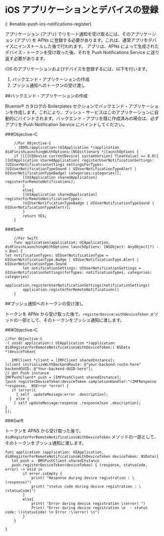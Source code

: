 # iOS アプリケーションとデバイスの登録
{: #enable-push-ios-notifications-register}


アプリケーション (アプリ) でリモート通知を受け取るには、そのアプリケーション (アプリ) を APNs に登録する必要があります。これは、通常アプリをデバイスにインストールした後で行われます。
アプリは、APNs によって生成されたデバイス・トークンを受け取った後、それを Push Notifications Service に送り返す必要があります。


iOS のアプリケーションおよびデバイスを登録するには、以下を行います。

1. バックエンド・アプリケーションの作成
2. プッシュ通知へのトークンの受け渡し


##バックエンド・アプリケーションの作成

Bluemix® カタログの Boilerplates セクションでバックエンド・アプリケーションを作成します。これにより、プッシュ・サービスはこのアプリケーションに自動的にバインドされます。バックエンド・アプリを既に作成済みの場合は、必ずアプリを Push Notification Service にバインドしてください。


###Objective-C

```
	//For Objective-C
	- (BOOL)application:(UIApplication *)application didFinishLaunchingWithOptions:(NSDictionary *)launchOptions {
	if ([[[UIDevice currentDevice] systemVersion] floatValue] >= 8.0){
[[UIApplication sharedApplication] registerUserNotificationSettings:[UIUserNotificationSettings settingsForTypes:(UIUserNotificationTypeSound | UIUserNotificationTypeAlert | UIUserNotificationTypeBadge) categories:categories]];
	    [[UIApplication sharedApplication] registerForRemoteNotifications];
	    }
	    else{
	    [[UIApplication sharedApplication] registerForRemoteNotificationTypes:
	    (UIUserNotificationTypeBadge | UIUserNotificationTypeSound | UIUserNotificationTypeAlert)];
	    }
	    return YES;
	}
```

###Swift

```
	//For Swift
	func application(application: UIApplication, didFinishLaunchingWithOptions launchOptions: [NSObject: AnyObject]?) -> Bool {
let notificationTypes: UIUserNotificationType = UIUserNotificationType.Badge | UIUserNotificationType.Alert | UIUserNotificationType.Sound
		let notificationSettings: UIUserNotificationSettings = UIUserNotificationSettings(forTypes: notificationTypes, categories: categories)
		application.registerUserNotificationSettings(notificationSettings)
		application.registerForRemoteNotifications()
	}
```

##プッシュ通知へのトークンの受け渡し

トークンを APNs から受け取った後で、`registerDevice:withDeviceToken` メソッドの一部として、そのトークンをプッシュ通知に渡します。

###Objective-C

```
//For Objective-C
-( void) application:( UIApplication *)application didRegisterForRemoteNotificationsWithDeviceToken:( NSData *)deviceToken{

   IMFClient *client = [IMFClient sharedInstance];
[client initializeWithBackendRoute: @"your-backend-route-here" backendGUID: @"Your-backend-GUID-here"];
// get Push instance
IMFPushClient* push = [IMFPushClient sharedInstance];
[push registerDeviceToken:deviceToken completionHandler:^(IMFResponse *response,  NSError *error) {
   if (error){
     [ self  updateMessage:error .description];
  }  else {
    [ self updateMessage:response .responseJson .description];
}
}];
```

###Swift

トークンを APNS から受け取った後で、`didRegisterForRemoteNotificationsWithDeviceToken` メソッドの一部として、そのトークンをプッシュ通知に渡します。

```
func application (application: UIApplication, didRegisterForRemoteNotificationsWithDeviceToken deviceToken: NSData){
   let push =  BMSPushClient.sharedInstance
   push.registerDeviceToken(deviceToken) { (response, statusCode, error) -> Void in
        if error.isEmpty {
            print( "Response during device registration : \(response)")
            print( "status code during device registration : \(statusCode)")
        }
        else{
            print( "Error during device registration \(error) ")
            Print( "Error during device registration \n  - status code: \(statusCode) \n Error :\(error) \n")
        }
    }

}
```
